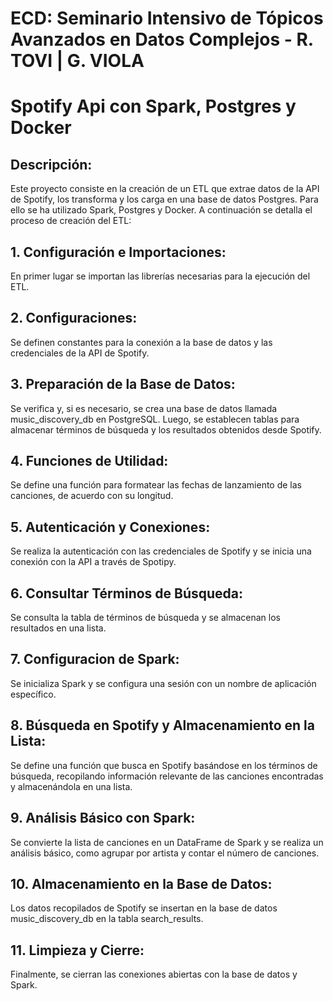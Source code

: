 # ECD: Seminario Intensivo de Tópicos Avanzados en Datos Complejos - R. TOVI | G. VIOLA
# Spotify Api con Spark, Postgres y Docker



## Descripción:
Este proyecto consiste en la creación de un ETL que extrae datos de la API de Spotify, los transforma y los carga en una base de datos Postgres. Para ello se ha utilizado Spark, Postgres y Docker. A continuación se detalla el proceso de creación del ETL:

## 1. Configuración e Importaciones:
En primer lugar se importan las librerías necesarias para la ejecución del ETL.

## 2. Configuraciones:
Se definen constantes para la conexión a la base de datos y las credenciales de la API de Spotify.

## 3. Preparación de la Base de Datos:
Se verifica y, si es necesario, se crea una base de datos llamada music_discovery_db en PostgreSQL. Luego, se establecen tablas para almacenar términos de búsqueda y los resultados obtenidos desde Spotify.

## 4. Funciones de Utilidad:
 Se define una función para formatear las fechas de lanzamiento de las canciones, de acuerdo con su longitud.

## 5. Autenticación y Conexiones:
Se realiza la autenticación con las credenciales de Spotify y se inicia una conexión con la API a través de Spotipy.

## 6. Consultar Términos de Búsqueda:
Se consulta la tabla de términos de búsqueda y se almacenan los resultados en una lista.

## 7. Configuracion de Spark:
Se inicializa Spark y se configura una sesión con un nombre de aplicación específico.

## 8. Búsqueda en Spotify y Almacenamiento en la Lista:
Se define una función que busca en Spotify basándose en los términos de búsqueda, recopilando información relevante de las canciones encontradas y almacenándola en una lista.

## 9. Análisis Básico con Spark:
Se convierte la lista de canciones en un DataFrame de Spark y se realiza un análisis básico, como agrupar por artista y contar el número de canciones.

## 10. Almacenamiento en la Base de Datos:
Los datos recopilados de Spotify se insertan en la base de datos music_discovery_db en la tabla search_results.

## 11. Limpieza y Cierre:
Finalmente, se cierran las conexiones abiertas con la base de datos y Spark.

